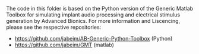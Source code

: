 The code in this folder is based on the Python version of the Generic Matlab Toolbox for simulating implant audio processing and electrical stimulus generation by Advanced Bionics. For more information and Liscencing, please see the respective repositories:

- https://github.com/jabeim/AB-Generic-Python-Toolbox (Python)
- https://github.com/jabeim/GMT (matlab)
